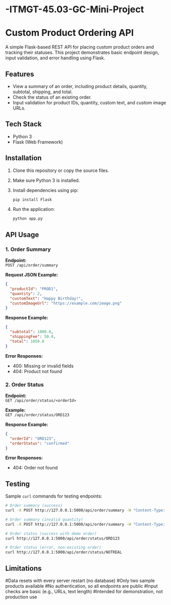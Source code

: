 # -ITMGT-45.03-GC-Mini-Project

# Custom Product Ordering API

A simple Flask-based REST API for placing custom product orders and tracking their statuses. This project demonstrates basic endpoint design, input validation, and error handling using Flask.

## Features

- View a summary of an order, including product details, quantity, subtotal, shipping, and total.
- Check the status of an existing order.
- Input validation for product IDs, quantity, custom text, and custom image URLs.

## Tech Stack

- Python 3
- Flask (Web Framework)

## Installation

1. Clone this repository or copy the source files.
2. Make sure Python 3 is installed.
3. Install dependencies using pip:

   ```bash
   pip install Flask
   ```

4. Run the application:

   ```bash
   python app.py
   ```

## API Usage

### 1. Order Summary

**Endpoint:**  
`POST /api/order/summary`

**Request JSON Example:**  
```json
{
  "productId": "PROD1",
  "quantity": 2,
  "customText": "Happy Birthday!",
  "customImageUrl": "https://example.com/image.png"
}
```

**Response Example:**  
```json
{
  "subtotal": 1000.0,
  "shippingFee": 50.0,
  "total": 1050.0
}
```

**Error Responses:**
- 400: Missing or invalid fields
- 404: Product not found

### 2. Order Status

**Endpoint:**  
`GET /api/order/status/<orderId>`

**Example:**  
`GET /api/order/status/ORD123`

**Response Example:**  
```json
{
  "orderId": "ORD123",
  "orderStatus": "confirmed"
}
```

**Error Responses:**
- 404: Order not found

## Testing

Sample `curl` commands for testing endpoints:

```bash
# Order summary (success)
curl -X POST http://127.0.0.1:5000/api/order/summary -H "Content-Type: application/json" -d "{\"productId\":\"PROD1\",\"quantity\":2,\"customText\":\"Happy Birthday!\"}"

# Order summary (invalid quantity)
curl -X POST http://127.0.0.1:5000/api/order/summary -H "Content-Type: application/json" -d "{\"productId\":\"PROD1\",\"quantity\":0}"

# Order status (success with demo order)
curl http://127.0.0.1:5000/api/order/status/ORD123

# Order status (error, non-existing order)
curl http://127.0.0.1:5000/api/order/status/NOTREAL
```

## Limitations
#Data resets with every server restart (no database)
#Only two sample products available
#No authentication, so all endpoints are public
#Input checks are basic (e.g., URLs, text length)
#Intended for demonstration, not production use​
